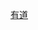[有道](https://note.youdao.com/web/#/file/WEB768b8c6f0f4304055e623b0f9cef1bb8/markdown/WEB37528d668ad03730dcd46c517c354590/)